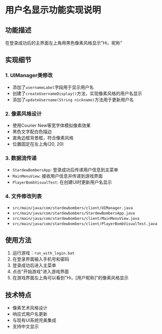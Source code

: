 # 用户名显示功能实现说明

## 功能描述
在登录成功后的主界面左上角用黑色像素风格显示"Hi，昵称"

## 实现细节

### 1. UIManager类修改
- 添加了`usernameLabel`字段用于显示用户名
- 创建了`createUsernameDisplay()`方法，实现像素风格的用户名显示
- 添加了`updateUsername(String nickname)`方法用于更新用户名

### 2. 像素风格设计
- 使用Courier New等宽字体模拟像素效果
- 黑色文字配白色描边
- 直角边框背景框，符合像素风格
- 位置固定在左上角(20, 20)

### 3. 数据流传递
- `StardewBombersApp`: 登录成功后传递用户信息到主菜单
- `MainMenuView`: 接收用户信息并传递到游戏界面
- `PlayerBombVisualTest`: 在创建UI时更新用户名显示

### 4. 文件修改列表
- `src/main/java/com/stardewbombers/client/UIManager.java`
- `src/main/java/com/stardewbombers/StardewBombersApp.java`
- `src/main/java/com/stardewbombers/client/MainMenuView.java`
- `src/main/java/com/stardewbombers/client/PlayerBombVisualTest.java`

## 使用方法
1. 运行游戏：`run_with_login.bat`
2. 在登录界面输入手机号和密码
3. 登录成功后进入主菜单
4. 点击"开始游戏"进入游戏界面
5. 在游戏界面左上角可以看到"Hi，[用户昵称]"的像素风格显示

## 技术特点
- 像素艺术风格设计
- 响应式用户名更新
- 与现有UI系统完美集成
- 支持中文显示

